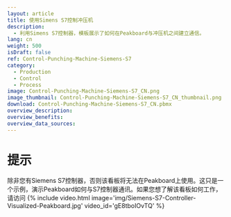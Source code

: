 ```yaml
---
layout: article
title: 使用Simens S7控制冲压机
description: 
  - 利用Simens S7控制器，模板展示了如何在Peakboard与冲压机之间建立通信。
lang: cn
weight: 500
isDraft: false
ref: Control-Punching-Machine-Siemens-S7
category:
  - Production
  - Control
  - Process
image: Control-Punching-Machine-Siemens-S7_CN.png
image_thumbnail: Control-Punching-Machine-Siemens-S7_CN_thumbnail.png
download: Control-Punching-Machine-Siemens-S7_CN.pbmx
overview_description:
overview_benefits:
overview_data_sources:
---
```

# 提示 
除非您有Siemens S7控制器，否则该看板将无法在Peakboard上使用。这只是一个示例，演示Peakboard如何与S7控制器通讯。如果您想了解该看板如何工作，请访问
{% include video.html image='img/Siemens-S7-Controller-Visualized-Peakboard.jpg' video_id='gE8tboIOvTQ' %}